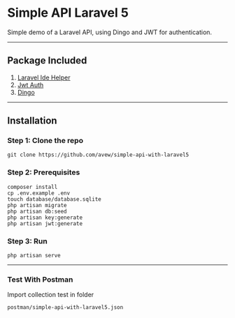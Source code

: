 # Simple API Laravel 5

Simple demo of a Laravel API, using Dingo and JWT for authentication.


----------


## Package Included
1. [Laravel Ide Helper](https://github.com/barryvdh/laravel-ide-helper)
2. [Jwt Auth](https://github.com/tymondesigns/jwt-auth)
3. [Dingo](https://github.com/dingo/api)

----------


## Installation

### Step 1: Clone the repo
```
git clone https://github.com/avew/simple-api-with-laravel5
```

### Step 2: Prerequisites
```
composer install
cp .env.example .env   
touch database/database.sqlite
php artisan migrate
php artisan db:seed
php artisan key:generate
php artisan jwt:generate

```

### Step 3: Run
```
php artisan serve
```


----------
### Test With Postman

Import collection test in folder 

    postman/simple-api-with-laravel5.json